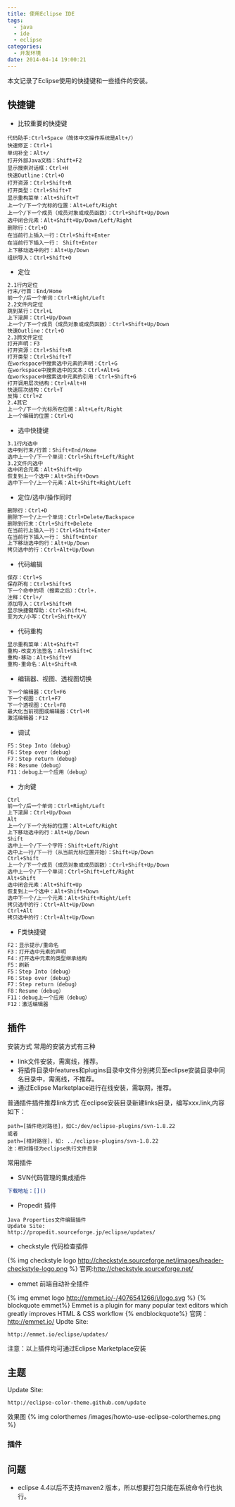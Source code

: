 ```yaml
---
title: 使用Eclipse IDE
tags:
  - java
  - ide
  - eclipse
categories:
  - 开发环境
date: 2014-04-14 19:00:21
---
```


本文记录了Eclipse使用的快捷键和一些插件的安装。
<!-- more -->

## 快捷键 ###

* 比较重要的快捷键
```code
代码助手:Ctrl+Space（简体中文操作系统是Alt+/）
快速修正：Ctrl+1
单词补全：Alt+/
打开外部Java文档：Shift+F2
显示搜索对话框：Ctrl+H
快速Outline：Ctrl+O
打开资源：Ctrl+Shift+R
打开类型：Ctrl+Shift+T
显示重构菜单：Alt+Shift+T
上一个/下一个光标的位置：Alt+Left/Right 
上一个/下一个成员（成员对象或成员函数）：Ctrl+Shift+Up/Down
选中闭合元素：Alt+Shift+Up/Down/Left/Right
删除行：Ctrl+D
在当前行上插入一行：Ctrl+Shift+Enter
在当前行下插入一行： Shift+Enter
上下移动选中的行：Alt+Up/Down
组织导入：Ctrl+Shift+O
```

* 定位
``` bash
2.1行内定位 
行末/行首：End/Home
前一个/后一个单词：Ctrl+Right/Left
2.2文件内定位 
跳到某行：Ctrl+L
上下滚屏：Ctrl+Up/Down
上一个/下一个成员（成员对象或成员函数）：Ctrl+Shift+Up/Down
快速Outline：Ctrl+O 
2.3跨文件定位 
打开声明：F3
打开资源：Ctrl+Shift+R
打开类型：Ctrl+Shift+T
在workspace中搜索选中元素的声明：Ctrl+G
在workspace中搜索选中的文本：Ctrl+Alt+G
在workspace中搜索选中元素的引用：Ctrl+Shift+G
打开调用层次结构：Ctrl+Alt+H
快速层次结构：Ctrl+T
反悔：Ctrl+Z
2.4其它 
上一个/下一个光标所在位置：Alt+Left/Right
上一个编辑的位置：Ctrl+Q 
```

* 选中快捷键
``` bash
3.1行内选中 
选中到行末/行首：Shift+End/Home
选中上一个/下一个单词：Ctrl+Shift+Left/Right
3.2文件内选中 
选中闭合元素：Alt+Shift+Up
恢复到上一个选中：Alt+Shift+Down
选中下一个/上一个元素：Alt+Shift+Right/Left 
```

* 定位/选中/操作同时
``` bash
删除行：Ctrl+D
删除下一个/上一个单词：Ctrl+Delete/Backspace
删除到行末：Ctrl+Shift+Delete
在当前行上插入一行：Ctrl+Shift+Enter
在当前行下插入一行： Shift+Enter
上下移动选中的行：Alt+Up/Down
拷贝选中的行：Ctrl+Alt+Up/Down 
```
 
* 代码编辑
``` bash
保存：Ctrl+S
保存所有：Ctrl+Shift+S
下一个命中的项（搜索之后）：Ctrl+.
注释：Ctrl+/
添加导入：Ctrl+Shift+M
显示快捷键帮助：Ctrl+Shift+L
变为大/小写：Ctrl+Shift+X/Y
```

* 代码重构
``` bash
显示重构菜单：Alt+Shift+T
重构-改变方法签名：Alt+Shift+C
重构-移动：Alt+Shift+V
重构-重命名：Alt+Shift+R 
```

* 编辑器、视图、透视图切换
``` bash
下一个编辑器：Ctrl+F6
下一个视图：Ctrl+F7
下一个透视图：Ctrl+F8
最大化当前视图或编辑器：Ctrl+M
激活编辑器：F12 
```

* 调试
``` bash
F5：Step Into（debug）
F6：Step over（debug）
F7：Step return（debug）
F8：Resume（debug）
F11：debug上一个应用（debug） 
```
 
* 方向键
``` bash
Ctrl
前一个/后一个单词：Ctrl+Right/Left
上下滚屏：Ctrl+Up/Down
Alt
上一个/下一个光标的位置：Alt+Left/Right
上下移动选中的行：Alt+Up/Down
Shift
选中上一个/下一个字符：Shift+Left/Right
选中上一行/下一行（从当前光标位置开始）：Shift+Up/Down
Ctrl+Shift
上一个/下一个成员（成员对象或成员函数）：Ctrl+Shift+Up/Down
选中上一个/下一个单词：Ctrl+Shift+Left/Right
Alt+Shift
选中闭合元素：Alt+Shift+Up
恢复到上一个选中：Alt+Shift+Down
选中下一个/上一个元素：Alt+Shift+Right/Left
拷贝选中的行：Ctrl+Alt+Up/Down
Ctrl+Alt
拷贝选中的行：Ctrl+Alt+Up/Down 
```

* F类快捷键
``` bash
F2：显示提示/重命名
F3：打开选中元素的声明
F4：打开选中元素的类型继承结构
F5：刷新
F5：Step Into（debug）
F6：Step over（debug）
F7：Step return（debug）
F8：Resume（debug）
F11：debug上一个应用（debug）
F12：激活编辑器
```

## 插件 ##
安装方式
常用的安装方式有三种

* link文件安装，需离线，推荐。
* 将插件目录中features和plugins目录中文件分别拷贝至eclipse安装目录中同名目录中，需离线，不推荐。
* 通过Eclipse Marketplace进行在线安装，需联网，推荐。

普通插件插件推荐link方式
在eclipse安装目录新建links目录，编写xxx.link,内容如下：
```code
path=[插件绝对路径]，如C:/dev/eclipse-plugins/svn-1.8.22
或者
path=[相对路径]，如: ../eclipse-plugins/svn-1.8.22
注：相对路径为eclipse执行文件目录
```
常用插件

* SVN代码管理的集成插件
	
``` bash
下载地址：[]()
```

* Propedit 插件
	
```code 
Java Properties文件编辑插件
Update Site:
http://propedit.sourceforge.jp/eclipse/updates/
```

* checkstyle 代码检查插件

{% img checkstyle logo http://checkstyle.sourceforge.net/images/header-checkstyle-logo.png %}
官网:http://checkstyle.sourceforge.net/


* emmet 前端自动补全插件

{% img emmet logo http://emmet.io/-/4076541266/i/logo.svg %}
{% blockquote emmet%}
Emmet is a plugin for many popular text editors which greatly improves HTML & CSS workflow
{% endblockquote%}
官网：http://emmet.io/
Updte Site:
```code
http://emmet.io/eclipse/updates/
```

注意：以上插件均可通过Eclipse Marketplace安装
## 主题 ##
Update Site:
```code
http://eclipse-color-theme.github.com/update
```
效果图
{% img colorthemes /images/howto-use-eclipse-colorthemes.png %}


### 插件 ###



## 问题 ##
* eclipse 4.4以后不支持maven2 版本，所以想要打包只能在系统命令行也执行。
